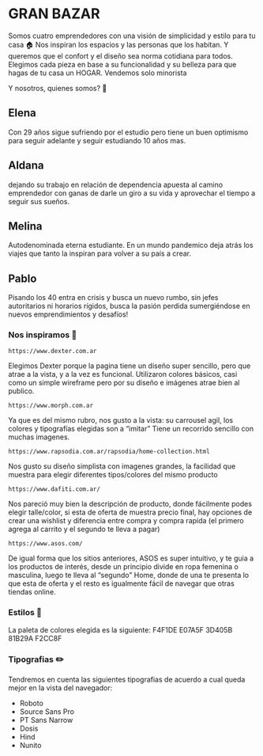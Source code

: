 # **GRAN BAZAR** 

Somos cuatro emprendedores con una visión de simplicidad y estilo para tu casa :house:
Nos inspiran los espacios y las personas que los habitan.  Y queremos que el confort y el diseño sea norma cotidiana para todos.
Elegimos cada pieza en base a su funcionalidad y su belleza para que hagas de tu casa un HOGAR.
Vendemos solo minorista


Y nosotros, quienes somos? :busts_in_silhouette:

## Elena ##
Con 29 años sigue sufriendo por el estudio pero tiene un buen optimismo para seguir adelante y seguir estudiando 10 años mas.

## Aldana ##
dejando su trabajo en relación de dependencia apuesta al camino emprendedor con ganas de darle un giro a su vida y aprovechar el tiempo a seguir sus sueños.

## Melina ## 
Autodenominada eterna estudiante.  En un mundo pandemico deja atrás los viajes que tanto la inspiran para volver a su país a crear.

## Pablo ## 
Pisando los 40 entra en crisis y busca un nuevo rumbo, sin jefes autoritarios ni horarios rígidos, busca la pasión perdida sumergiéndose en nuevos emprendimientos y desafíos!

### **Nos inspiramos** :rocket:

``````
https://www.dexter.com.ar
``````

Elegimos Dexter porque la pagina tiene un diseño super sencillo, pero que atrae a la vista, y a la vez es funcional.
Utilizaron colores básicos, casi como un simple wireframe pero por su diseño e imágenes atrae bien al publico.
``````
https://www.morph.com.ar
``````
Ya que es del mismo rubro, nos gusto a la vista: su carrousel agil, los colores y tipografías elegidas son a “imitar”
Tiene un recorrido sencillo con muchas imagenes.
``````
https://www.rapsodia.com.ar/rapsodia/home-collection.html
``````
Nos gusto su diseño simplista con imagenes grandes, la facilidad que muestra para elegir diferentes tipos/colores del mismo producto
``````
https://www.dafiti.com.ar/
``````
Nos pareció muy bien la descripción de producto, donde fácilmente podes elegir talle/color, si esta de oferta de muestra precio final, hay opciones de crear una wishlist y diferencia entre compra y compra rapida (el primero agrega al carrito y el segundo te lleva a pagar)
``````
https://www.asos.com/
``````
De igual forma que los sitios anteriores, ASOS es super intuitivo, y te guia a los productos de interés, desde un principio divide en ropa femenina o masculina, luego te lleva al “segundo” Home, donde de una te presenta lo que esta de oferta y el resto es igualmente fácil de navegar que otras tiendas online.

### **Estilos** :art:

La paleta de colores elegida es la siguiente: 
F4F1DE
E07A5F
3D405B
81B29A
F2CC8F

### **Tipografias** :pencil2:

Tendremos en cuenta las siguientes tipografias de acuerdo a cual queda mejor en la vista del navegador:
* Roboto
* Source Sans Pro
* PT Sans Narrow
* Dosis
* Hind
* Nunito



